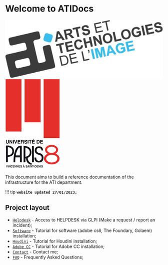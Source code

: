 # Welcome to ATIDocs

![Image title](img\logo\logo.jpg)
![Image logoP8](img\logo\logop81.png)

This document aims to build a reference documentation of the infrastructure for the ATI department.

!!! tip
    **```website updated 27/01/2023;```**

## Project layout

* [`Helpdesk`](helpdesk.md) - Access to HELPDESK via GLPI (Make a request / report an incident);
* [`Software`](software.md) - Tutorial for software (adobe cs6, The Foundary, Golaem) installation;
* [`Houdini`](houdini.md) - Tutorial for Houdini installation;
* [`Adobe CC`](adobecc.md) - Tutorial for Adobe CC installation;
* [`Contact`](contact.md) - Contact me;
* [`FAQ`](faq.md) - Frequently Asked Questions;

